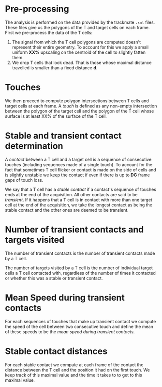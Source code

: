 
# Pre-processing

The analysis is performed on the data provided by the trackmate `.xml`
files. These files give us the polygons of the T and target cells on
each frame. First we pre-process the data of the T cells:

1. The signal from which the T cell polygons are computed doesn't
   represent their entire geometry. To account for this we apply a
   small uniform **XX%** upscaling on the centroid of the cell to 
   slightly fatten them.
2. We drop T cells that look dead. That is those whose maximal
   distance travelled is smaller than a fixed distance **d**.

# Touches 
   
We then proceed to compute polygon intersections between T cells and
target cells at each frame. A *touch* is defined as any non-empty
intersection between the polygon of the target cell and the polygon of
the T cell whose surface is at least XX% of the surface of the T cell.

# Stable and transient contact determination

A *contact* between a T cell and a target cell is a sequence of
consecutive touches (including sequences made of a single touch). To
account for the fact that sometimes T cell flicker or contact is made
on the side of cells and is slightly unstable we keep the contact if
even if there is up to **DG** frame gaps of touch loss.

We say that a T cell has a *stable contact* if a contact's sequence of
touches ends at the end of the acquisition. All other contacts are
said to be *transient*. If it happens that a T cell is in contact with
more than one target cell at the end of the acquisition, we take the
longest contact as being the stable contact and the other ones are deemed
to be transient. 

# Number of transient contacts and targets visited

The number of transient contacts is the number of transient contacts
made by a T cell.

The number of targets visited by a T cell is the number of individual
target cells a T cell contacted with, regardless of the number of
times it contacted or whether this was a stable or transient contact.

# Mean Speed during transient contacts

For each sequences of touches that make up transient contact we
compute the speed of the cell between two consecutive touch and define
the mean of these speeds to be the *mean speed during transient
contacts*.

# Stable contact distances

For each stable contact we compute at each frame of the contact the
distance between the T cell and the position it had on the first
touch. We keep track of this maximal value and the time it takes to to
get to this maximal value.

